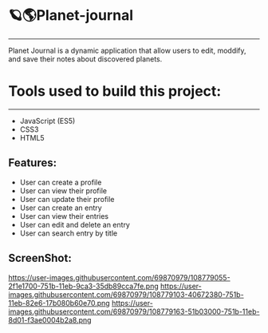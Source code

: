 # 🪐🌎Planet-journal
----

Planet Journal is a dynamic application that allow users to edit, moddify, and save their notes about discovered planets. 

# Tools used to build this project:
---
* JavaScript (ES5)
* CSS3
* HTML5

Features:
---
* User can create a profile
* User can view their profile
* User can update their profile
* User can create an entry
* User can view their entries
* User can edit and delete an entry
* User can search entry by title

ScreenShot:
---
https://user-images.githubusercontent.com/69870979/108779055-2f1e1700-751b-11eb-9ca3-35db89cca7fe.png
https://user-images.githubusercontent.com/69870979/108779103-40672380-751b-11eb-82e6-17b080b60e70.png
https://user-images.githubusercontent.com/69870979/108779163-51b03000-751b-11eb-8d01-f3ae0004b2a8.png
